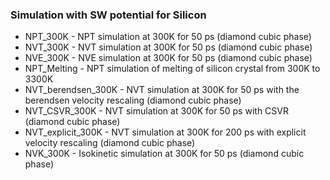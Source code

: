 ### Simulation with SW potential for Silicon

- NPT_300K - NPT simulation at 300K for 50 ps (diamond cubic phase)
- NVT_300K - NVT simulation at 300K for 50 ps (diamond cubic phase)
- NVE_300K - NVE simulation at 300K for 50 ps (diamond cubic phase)
- NPT_Melting - NPT simulation of melting of silicon crystal from 300K to 3300K
- NVT_berendsen_300K - NVT simulation at 300K for 50 ps with the berendsen velocity rescaling (diamond cubic phase)
- NVT_CSVR_300K - NVT simulation at 300K for 50 ps with CSVR (diamond cubic phase)
- NVT_explicit_300K - NVT simulation at 300K for 200 ps with explicit velocity rescaling (diamond cubic phase)
- NVK_300K - Isokinetic simulation at 300K for 50 ps (diamond cubic phase)
